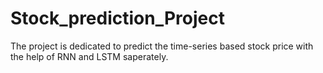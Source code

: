 # Stock_prediction_Project
The project is dedicated to predict the time-series based stock price with the help of RNN and LSTM saperately. 
